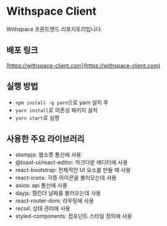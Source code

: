 # Withspace Client
Withspace 프론트엔드 리포지토리입니다.

## 배포 링크
[https://withspace-client.com](https://withspace-client.com)

## 실행 방법
- `npm install -g yarn`으로 yarn 설치 후
- `yarn install`로 의존성 패키지 설치
- `yarn start`로 실행

## 사용한 주요 라이브러리
- stompjs: 웹소켓 통신에 사용
- @toast-ui/react-editor: 마크다운 에디터에 사용
- react-bootstrap: 전체적인 UI 요소를 만들 때 사용
- react-icons: 각종 아이콘을 불러오는데 사용
- axios: api 통신에 사용
- dayjs: 캘린더 날짜를 불러오는데 사용
- react-router-dom: 라우팅에 사용
- recoil: 상태 관리에 사용
- styled-components: 컴포넌트 스타일 정의에 사용
